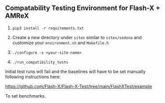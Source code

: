 ## Compatability Testing Environment for Flash-X + AMReX

1. `pip3 install -r requitements.txt`

2. Create a new directory under `sites` similar to `sites/sedona` and 
   customize your `environment.sh` and `Makefile.h`

3. `./configure -s <your-site-name>`

4. `./run_compatibility_tests`

Initial test runs will fail and the baselines will have to be set manually following instructions here:

https://github.com/Flash-X/Flash-X-Test/tree/main/FlashXTest/example

To set benchmarks.
